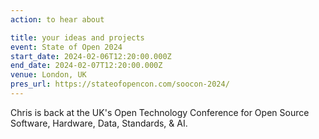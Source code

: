 ```yaml
---
action: to hear about

title: your ideas and projects
event: State of Open 2024
start_date: 2024-02-06T12:20:00.000Z
end_date: 2024-02-07T12:20:00.000Z
venue: London, UK
pres_url: https://stateofopencon.com/soocon-2024/
---
```


Chris is back at the UK's Open Technology Conference for Open Source Software, Hardware, Data,  Standards, & AI.